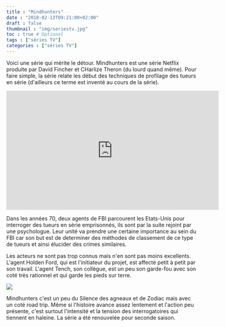```yaml
---
title : "Mindhunters"
date : "2018-02-13T09:21:00+02:00"
draft : false
thumbnail : "img/seriestv.jpg"
toc : true # Optional
tags : ["séries TV"]
categories : ["séries TV"]
---
```


Voici une série qui mérite le détour. Mindhunters est une série Netflix produite par David Fincher et CHarlize Theron (du lourd quand même). Pour faire simple, la série relate les début des techniques de profilage des tueurs en série (d'ailleurs ce terme est inventé au cours de la série).

<iframe width="560" height="315" src="https://www.youtube.com/embed/7gZCfRD_zWE" frameborder="0" allow="autoplay; encrypted-media" allowfullscreen></iframe>

Dans les années 70, deux agents de FBI parcourent les Etats-Unis pour interroger des tueurs en série emprisonnés, ils sont par la suite rejoint par une psychologue. Leur unité va prendre une certaine importance au sein du FBI car son but est de determiner des méthodes de classement de ce type de tueurs et ainsi élucider des crimes similaires.

Les acteurs ne sont pas trop connus mais n'en sont pas moins excellents. L'agent Holden Ford, qui est l'initiateur du projet, est affecté petit à petit par son travail. L'agent Tench, son collègue, est un peu son garde-fou avec son coté très rationnel et qui garde les pieds sur terre.

<img src="https://s14-eu5.ixquick.com/cgi-bin/serveimage?url=https:%2F%2Fcdn.theatlantic.com%2Fassets%2Fmedia%2Fimg%2Fmt%2F2017%2F10%2F391_Mindhunter_103_Unit_04270R2%2Flead_960.jpg%3F1507902613&sp=f8b68a0e4970d468d67e5b56bf3ad680">

Mindhunters c'est un peu du Silence des agneaux et de Zodiac mais avec un coté road trip. Même si l'histoire avance assez lentement et l'action peu présente, c'est surtout l'intensité et la tension des interrogatoires qui tiennent en haleine. La série a été renouvelée pour seconde saison.
